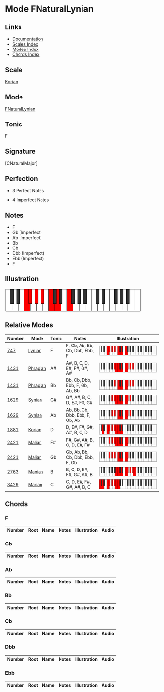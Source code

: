 # Mode FNaturalLynian

## Links

- [Documentation](index.md)
- [Scales Index](Scales.md)
- [Modes Index](Modes.md)
- [Chords Index](Chords.md)

## Scale

[Korian](ScaleKorian.md)

## Mode

[FNaturalLynian](ModeFNaturalLynian.md)

## Tonic

F

## Signature

[CNaturalMajor]

## Perfection

 - 3 Perfect Notes

 - 4 Imperfect Notes

## Notes

- F
- Gb (Imperfect)
- Ab (Imperfect)
- Bb
- Cb
- Dbb (Imperfect)
- Ebb (Imperfect)
- F

## Illustration

![FNaturalLynian](ModeFNaturalLynian.png)

## Relative Modes

| Number | Mode | Tonic | Notes | Illustration |
|--------|------|-------|-------|--------------|
| [747](https://ianring.com/musictheory/scales/747) | [Lynian](ModeLynian.md) | F | F, Gb, Ab, Bb, Cb, Dbb, Ebb, F | ![FNaturalLynian](ModeFNaturalLynian.png) |
| [1431](https://ianring.com/musictheory/scales/1431) | [Phragian](ModePhragian.md) | A# | A#, B, C, D, E#, F#, G#, A# | ![ASharpPhragian](ModeASharpPhragian.png) |
| [1431](https://ianring.com/musictheory/scales/1431) | [Phragian](ModePhragian.md) | Bb | Bb, Cb, Dbb, Ebb, F, Gb, Ab, Bb | ![BFlatPhragian](ModeBFlatPhragian.png) |
| [1629](https://ianring.com/musictheory/scales/1629) | [Synian](ModeSynian.md) | G# | G#, A#, B, C, D, E#, F#, G# | ![GSharpSynian](ModeGSharpSynian.png) |
| [1629](https://ianring.com/musictheory/scales/1629) | [Synian](ModeSynian.md) | Ab | Ab, Bb, Cb, Dbb, Ebb, F, Gb, Ab | ![AFlatSynian](ModeAFlatSynian.png) |
| [1881](https://ianring.com/musictheory/scales/1881) | [Korian](ModeKorian.md) | D | D, E#, F#, G#, A#, B, C, D | ![DNaturalKorian](ModeDNaturalKorian.png) |
| [2421](https://ianring.com/musictheory/scales/2421) | [Malian](ModeMalian.md) | F# | F#, G#, A#, B, C, D, E#, F# | ![FSharpMalian](ModeFSharpMalian.png) |
| [2421](https://ianring.com/musictheory/scales/2421) | [Malian](ModeMalian.md) | Gb | Gb, Ab, Bb, Cb, Dbb, Ebb, F, Gb | ![GFlatMalian](ModeGFlatMalian.png) |
| [2763](https://ianring.com/musictheory/scales/2763) | [Manian](ModeManian.md) | B | B, C, D, E#, F#, G#, A#, B | ![BNaturalManian](ModeBNaturalManian.png) |
| [3429](https://ianring.com/musictheory/scales/3429) | [Marian](ModeMarian.md) | C | C, D, E#, F#, G#, A#, B, C | ![CNaturalMarian](ModeCNaturalMarian.png) |

## Chords

### F

| Number | Root | Name | Notes | Illustration | Audio |
|--------|------|------|-------|--------------|-------|

### Gb

| Number | Root | Name | Notes | Illustration | Audio |
|--------|------|------|-------|--------------|-------|

### Ab

| Number | Root | Name | Notes | Illustration | Audio |
|--------|------|------|-------|--------------|-------|

### Bb

| Number | Root | Name | Notes | Illustration | Audio |
|--------|------|------|-------|--------------|-------|

### Cb

| Number | Root | Name | Notes | Illustration | Audio |
|--------|------|------|-------|--------------|-------|

### Dbb

| Number | Root | Name | Notes | Illustration | Audio |
|--------|------|------|-------|--------------|-------|

### Ebb

| Number | Root | Name | Notes | Illustration | Audio |
|--------|------|------|-------|--------------|-------|

